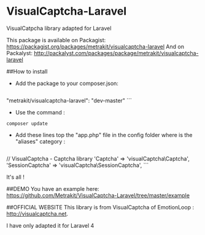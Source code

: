 VisualCaptcha-Laravel
=======================

VisualCatpcha library adapted for Laravel

This package is available on Packagist:
https://packagist.org/packages/metrakit/visualcaptcha-laravel
And on Packalyst:
http://packalyst.com/packages/package/metrakit/visualcaptcha-laravel

##How to install

- Add the package to your composer.json:

    ```json
"metrakit/visualcaptcha-laravel": "dev-master"
    ```
    
- Use the command : 
```
composer update
```
- Add these lines top the "app.php" file in the config folder where is the "aliases" category :

    ```php 
// VisualCaptcha - Captcha library
'Captcha'          => 'visualCaptcha\Captcha',
'SessionCaptcha'   => 'visualCaptcha\SessionCaptcha',
    ```
    
It's all !

##DEMO
You have an example here: https://github.com/Metrakit/VisualCaptcha-Laravel/tree/master/example

##OFFICIAL WEBSITE
This library is from VisualCaptcha of EmotionLoop : http://visualcaptcha.net.

I have only adapted it for Laravel 4
